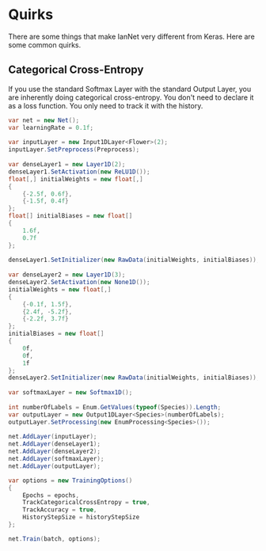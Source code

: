 ﻿# Quirks

There are some things that make IanNet very different from Keras. Here are some common quirks.

## Categorical Cross-Entropy

If you use the standard Softmax Layer with the standard Output Layer, you are inherently doing categorical cross-entropy. You don't need to declare it as a loss function. You only need to track it with the history.
```csharp
var net = new Net();
var learningRate = 0.1f;
	
var inputLayer = new Input1DLayer<Flower>(2);
inputLayer.SetPreprocess(Preprocess);
	
var denseLayer1 = new Layer1D(2);
denseLayer1.SetActivation(new ReLU1D());
float[,] initialWeights = new float[,] 
{
	{-2.5f, 0.6f},
	{-1.5f, 0.4f}
};
float[] initialBiases = new float[]
{
	1.6f,
	0.7f
};
	
denseLayer1.SetInitializer(new RawData(initialWeights, initialBiases));
	
var denseLayer2 = new Layer1D(3);
denseLayer2.SetActivation(new None1D());
initialWeights = new float[,]
{
	{-0.1f, 1.5f},
	{2.4f, -5.2f},
	{-2.2f, 3.7f}
};
initialBiases = new float[]
{
	0f,
	0f,
	1f
};
denseLayer2.SetInitializer(new RawData(initialWeights, initialBiases));
	
var softmaxLayer = new Softmax1D();
	
int numberOfLabels = Enum.GetValues(typeof(Species)).Length;
var outputLayer = new Output1DLayer<Species>(numberOfLabels);
outputLayer.SetProcessing(new EnumProcessing<Species>());
	
net.AddLayer(inputLayer);
net.AddLayer(denseLayer1);
net.AddLayer(denseLayer2);
net.AddLayer(softmaxLayer);
net.AddLayer(outputLayer);
```
```csharp
var options = new TrainingOptions()
{
	Epochs = epochs,
	TrackCategoricalCrossEntropy = true,
	TrackAccuracy = true,
	HistoryStepSize = historyStepSize
};

net.Train(batch, options);
```
